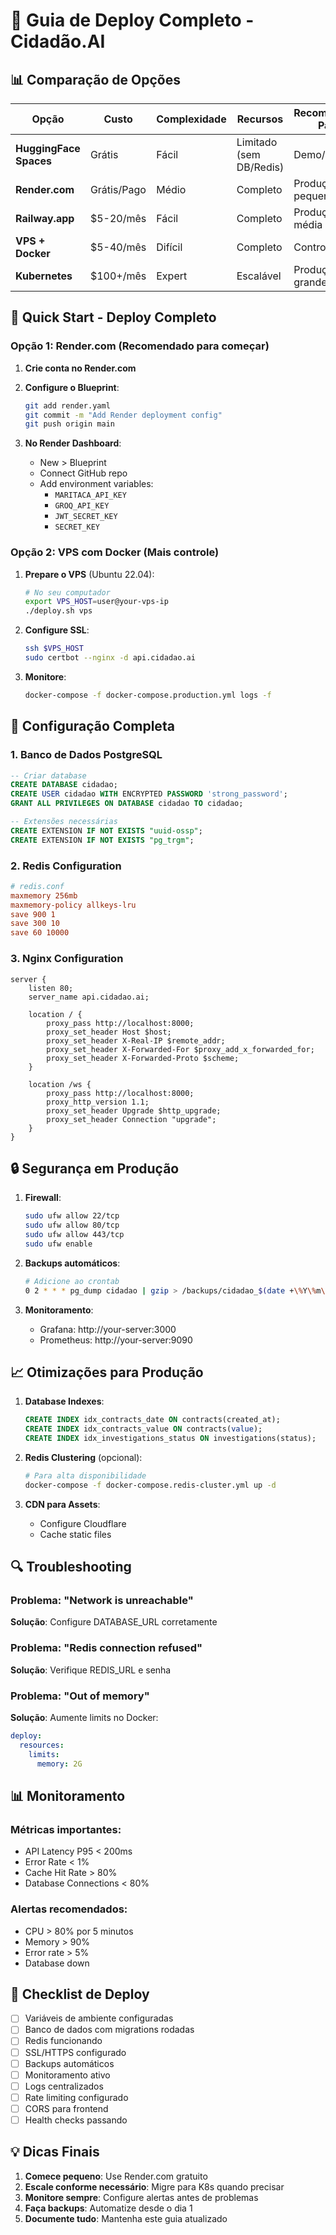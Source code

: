 # 🚀 Guia de Deploy Completo - Cidadão.AI

## 📊 Comparação de Opções

| Opção | Custo | Complexidade | Recursos | Recomendado Para |
|-------|-------|--------------|----------|------------------|
| **HuggingFace Spaces** | Grátis | Fácil | Limitado (sem DB/Redis) | Demo/MVP |
| **Render.com** | Grátis/Pago | Médio | Completo | Produção pequena |
| **Railway.app** | $5-20/mês | Fácil | Completo | Produção média |
| **VPS + Docker** | $5-40/mês | Difícil | Completo | Controle total |
| **Kubernetes** | $100+/mês | Expert | Escalável | Produção grande |

## 🏃 Quick Start - Deploy Completo

### Opção 1: Render.com (Recomendado para começar)

1. **Crie conta no Render.com**
2. **Configure o Blueprint**:
   ```bash
   git add render.yaml
   git commit -m "Add Render deployment config"
   git push origin main
   ```

3. **No Render Dashboard**:
   - New > Blueprint
   - Connect GitHub repo
   - Add environment variables:
     - `MARITACA_API_KEY`
     - `GROQ_API_KEY`
     - `JWT_SECRET_KEY`
     - `SECRET_KEY`

### Opção 2: VPS com Docker (Mais controle)

1. **Prepare o VPS** (Ubuntu 22.04):
   ```bash
   # No seu computador
   export VPS_HOST=user@your-vps-ip
   ./deploy.sh vps
   ```

2. **Configure SSL**:
   ```bash
   ssh $VPS_HOST
   sudo certbot --nginx -d api.cidadao.ai
   ```

3. **Monitore**:
   ```bash
   docker-compose -f docker-compose.production.yml logs -f
   ```

## 🔧 Configuração Completa

### 1. Banco de Dados PostgreSQL

```sql
-- Criar database
CREATE DATABASE cidadao;
CREATE USER cidadao WITH ENCRYPTED PASSWORD 'strong_password';
GRANT ALL PRIVILEGES ON DATABASE cidadao TO cidadao;

-- Extensões necessárias
CREATE EXTENSION IF NOT EXISTS "uuid-ossp";
CREATE EXTENSION IF NOT EXISTS "pg_trgm";
```

### 2. Redis Configuration

```conf
# redis.conf
maxmemory 256mb
maxmemory-policy allkeys-lru
save 900 1
save 300 10
save 60 10000
```

### 3. Nginx Configuration

```nginx
server {
    listen 80;
    server_name api.cidadao.ai;
    
    location / {
        proxy_pass http://localhost:8000;
        proxy_set_header Host $host;
        proxy_set_header X-Real-IP $remote_addr;
        proxy_set_header X-Forwarded-For $proxy_add_x_forwarded_for;
        proxy_set_header X-Forwarded-Proto $scheme;
    }
    
    location /ws {
        proxy_pass http://localhost:8000;
        proxy_http_version 1.1;
        proxy_set_header Upgrade $http_upgrade;
        proxy_set_header Connection "upgrade";
    }
}
```

## 🔒 Segurança em Produção

1. **Firewall**:
   ```bash
   sudo ufw allow 22/tcp
   sudo ufw allow 80/tcp
   sudo ufw allow 443/tcp
   sudo ufw enable
   ```

2. **Backups automáticos**:
   ```bash
   # Adicione ao crontab
   0 2 * * * pg_dump cidadao | gzip > /backups/cidadao_$(date +\%Y\%m\%d).sql.gz
   ```

3. **Monitoramento**:
   - Grafana: http://your-server:3000
   - Prometheus: http://your-server:9090

## 📈 Otimizações para Produção

1. **Database Indexes**:
   ```sql
   CREATE INDEX idx_contracts_date ON contracts(created_at);
   CREATE INDEX idx_contracts_value ON contracts(value);
   CREATE INDEX idx_investigations_status ON investigations(status);
   ```

2. **Redis Clustering** (opcional):
   ```bash
   # Para alta disponibilidade
   docker-compose -f docker-compose.redis-cluster.yml up -d
   ```

3. **CDN para Assets**:
   - Configure Cloudflare
   - Cache static files

## 🔍 Troubleshooting

### Problema: "Network is unreachable"
**Solução**: Configure DATABASE_URL corretamente

### Problema: "Redis connection refused"
**Solução**: Verifique REDIS_URL e senha

### Problema: "Out of memory"
**Solução**: Aumente limits no Docker:
```yaml
deploy:
  resources:
    limits:
      memory: 2G
```

## 📊 Monitoramento

### Métricas importantes:
- API Latency P95 < 200ms
- Error Rate < 1%
- Cache Hit Rate > 80%
- Database Connections < 80%

### Alertas recomendados:
- CPU > 80% por 5 minutos
- Memory > 90%
- Error rate > 5%
- Database down

## 🚀 Checklist de Deploy

- [ ] Variáveis de ambiente configuradas
- [ ] Banco de dados com migrations rodadas
- [ ] Redis funcionando
- [ ] SSL/HTTPS configurado
- [ ] Backups automáticos
- [ ] Monitoramento ativo
- [ ] Logs centralizados
- [ ] Rate limiting configurado
- [ ] CORS para frontend
- [ ] Health checks passando

## 💡 Dicas Finais

1. **Comece pequeno**: Use Render.com gratuito
2. **Escale conforme necessário**: Migre para K8s quando precisar
3. **Monitore sempre**: Configure alertas antes de problemas
4. **Faça backups**: Automatize desde o dia 1
5. **Documente tudo**: Mantenha este guia atualizado